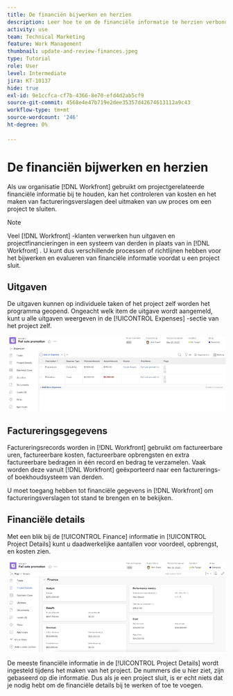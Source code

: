 ```yaml
---
title: De financiën bijwerken en herzien
description: Leer hoe te om de financiële informatie te herzien verbonden aan een project in  [!DNL &#x200B; Workfront].
activity: use
team: Technical Marketing
feature: Work Management
thumbnail: update-and-review-finances.jpeg
type: Tutorial
role: User
level: Intermediate
jira: KT-10137
hide: true
exl-id: 9e1ccfca-cf7b-4366-8e70-efd4d2ab5cf9
source-git-commit: 4568e4e47b719e2dee35357d42674613112a9c43
workflow-type: tm+mt
source-wordcount: '246'
ht-degree: 0%

---
```


# De financiën bijwerken en herzien

Als uw organisatie [!DNL Workfront] gebruikt om projectgerelateerde financiële informatie bij te houden, kan het controleren van kosten en het maken van factureringsverslagen deel uitmaken van uw proces om een project te sluiten.

>[!NOTE]
>
>Veel [!DNL Workfront] -klanten verwerken hun uitgaven en projectfinancieringen in een systeem van derden in plaats van in [!DNL Workfront] . U kunt dus verschillende processen of richtlijnen hebben voor het bijwerken en evalueren van financiële informatie voordat u een project sluit.


## Uitgaven

De uitgaven kunnen op individuele taken of het project zelf worden het programma geopend. Ongeacht welk item de uitgave wordt aangemeld, kunt u alle uitgaven weergeven in de [!UICONTROL Expenses] -sectie van het project zelf.

![[!UICONTROL Expenses] sectie van een project &#x200B;](assets/expense-section.png)

## Factureringsgegevens

Factureringsrecords worden in [!DNL Workfront] gebruikt om factureerbare uren, factureerbare kosten, factureerbare opbrengsten en extra factureerbare bedragen in één record en bedrag te verzamelen. Vaak worden deze vanuit [!DNL Workfront] geëxporteerd naar een facturerings- of boekhoudsysteem van derden.

U moet toegang hebben tot financiële gegevens in [!DNL Workfront] om factureringsverslagen tot stand te brengen en te bekijken.

## Financiële details

Met een blik bij de [!UICONTROL Finance] informatie in [!UICONTROL Project Details] kunt u daadwerkelijke aantallen voor voordeel, opbrengst, en kosten zien.

![&#x200B; sectie van Financiën van [!UICONTROL Project Details] venster op een project &#x200B;](assets/finance-section-project-details.png)

De meeste financiële informatie in de [!UICONTROL Project Details] wordt ingesteld tijdens het maken van het project. De nummers die u hier ziet, zijn gebaseerd op die informatie. Dus als je een project sluit, is er echt niets dat je nodig hebt om de financiële details bij te werken of toe te voegen.

<!--
learn more urls
Create billing records
Manage project expenses
Project finances
-->
